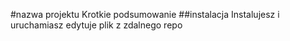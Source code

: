 #nazwa projektu
Krotkie podsumowanie
##instalacja 
Instalujesz i uruchamiasz
edytuje plik z zdalnego repo 
